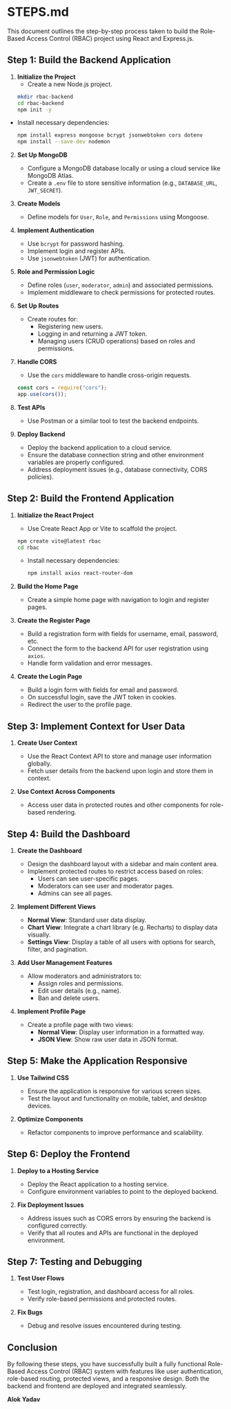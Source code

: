 # STEPS.md

This document outlines the step-by-step process taken to build the Role-Based Access Control (RBAC) project using React and Express.js.

## Step 1: Build the Backend Application

1. **Initialize the Project**
    - Create a new Node.js project.
    ```bash
    mkdir rbac-backend
    cd rbac-backend
    npm init -y
    ```

-   Install necessary dependencies:
    ```bash
    npm install express mongoose bcrypt jsonwebtoken cors dotenv
    npm install --save-dev nodemon
    ```

2. **Set Up MongoDB**

    - Configure a MongoDB database locally or using a cloud service like MongoDB Atlas.
    - Create a `.env` file to store sensitive information (e.g., `DATABASE_URL`, `JWT_SECRET`).

3. **Create Models**

    - Define models for `User`, `Role`, and `Permissions` using Mongoose.

4. **Implement Authentication**

    - Use `bcrypt` for password hashing.
    - Implement login and register APIs.
    - Use `jsonwebtoken` (JWT) for authentication.

5. **Role and Permission Logic**

    - Define roles (`user`, `moderator`, `admin`) and associated permissions.
    - Implement middleware to check permissions for protected routes.

6. **Set Up Routes**

    - Create routes for:
        - Registering new users.
        - Logging in and returning a JWT token.
        - Managing users (CRUD operations) based on roles and permissions.

7. **Handle CORS**

    - Use the `cors` middleware to handle cross-origin requests.

    ```javascript
    const cors = require("cors");
    app.use(cors());
    ```

8. **Test APIs**

    - Use Postman or a similar tool to test the backend endpoints.

9. **Deploy Backend**
    - Deploy the backend application to a cloud service.
    - Ensure the database connection string and other environment variables are properly configured.
    - Address deployment issues (e.g., database connectivity, CORS policies).

## Step 2: Build the Frontend Application

1. **Initialize the React Project**

    - Use Create React App or Vite to scaffold the project.

    ```bash
    npm create vite@latest rbac
    cd rbac
    ```

    - Install necessary dependencies:
        ```bash
        npm install axios react-router-dom
        ```

2. **Build the Home Page**

    - Create a simple home page with navigation to login and register pages.

3. **Create the Register Page**

    - Build a registration form with fields for username, email, password, etc.
    - Connect the form to the backend API for user registration using `axios`.
    - Handle form validation and error messages.

4. **Create the Login Page**
    - Build a login form with fields for email and password.
    - On successful login, save the JWT token in cookies.
    - Redirect the user to the profile page.

## Step 3: Implement Context for User Data

1. **Create User Context**

    - Use the React Context API to store and manage user information globally.
    - Fetch user details from the backend upon login and store them in context.

2. **Use Context Across Components**
    - Access user data in protected routes and other components for role-based rendering.

## Step 4: Build the Dashboard

1. **Create the Dashboard**

    - Design the dashboard layout with a sidebar and main content area.
    - Implement protected routes to restrict access based on roles:
        - Users can see user-specific pages.
        - Moderators can see user and moderator pages.
        - Admins can see all pages.

2. **Implement Different Views**

    - **Normal View**: Standard user data display.
    - **Chart View**: Integrate a chart library (e.g. Recharts) to display data visually.
    - **Settings View**: Display a table of all users with options for search, filter, and pagination.

3. **Add User Management Features**

    - Allow moderators and administrators to:
        - Assign roles and permissions.
        - Edit user details (e.g., name).
        - Ban and delete users.

4. **Implement Profile Page**
    - Create a profile page with two views:
        - **Normal View**: Display user information in a formatted way.
        - **JSON View**: Show raw user data in JSON format.

## Step 5: Make the Application Responsive

1. **Use Tailwind CSS**

    - Ensure the application is responsive for various screen sizes.
    - Test the layout and functionality on mobile, tablet, and desktop devices.

2. **Optimize Components**
    - Refactor components to improve performance and scalability.

## Step 6: Deploy the Frontend

1. **Deploy to a Hosting Service**

    - Deploy the React application to a hosting service.
    - Configure environment variables to point to the deployed backend.

2. **Fix Deployment Issues**
    - Address issues such as CORS errors by ensuring the backend is configured correctly.
    - Verify that all routes and APIs are functional in the deployed environment.

## Step 7: Testing and Debugging

1. **Test User Flows**

    - Test login, registration, and dashboard access for all roles.
    - Verify role-based permissions and protected routes.

2. **Fix Bugs**
    - Debug and resolve issues encountered during testing.

## Conclusion

By following these steps, you have successfully built a fully functional Role-Based Access Control (RBAC) system with features like user authentication, role-based routing, protected views, and a responsive design. Both the backend and frontend are deployed and integrated seamlessly.

**Alok Yadav**
